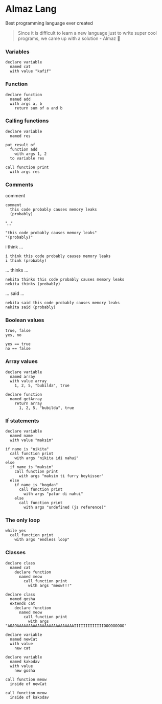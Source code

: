 # Almaz Lang
Best programming language ever created

> Since it is difficult to learn a new language just to write super cool programs, we came up with a solution - Almaz 💎

### Variables
```
declare variable
  named cat
  with value "kafif"
```

### Function
```
declare function
  named add
  with args a, b
    return sum of a and b
```

### Calling functions
```
declare variable
  named res

put result of
  function add
    with args 1, 2
  to variable res

call function print
  with args res
```

### Comments
comment
```
comment
  this code probably causes memory leaks
  (probably)
```
"..."
```
"this code probably causes memory leaks"
"(probably)"
```
i think ...
```
i think this code probably causes memory leaks
i think (probably)
```
... thinks ...
```
nekita thinks this code probably causes memory leaks
nekita thinks (probably)
```
... said ...
```
nekita said this code probably causes memory leaks
nekita said (probably)
```
### Boolean values
```
true, false
yes, no

yes == true
no == false
```
### Array values
```
declare variable
  named array
  with value array
    1, 2, 5, "bubilda", true

declare function
  named getArray
    return array
      1, 2, 5, "bubilda", true
```
### If statements
```
declare variable
  named name
  with value "maksim"

if name is "nikita"
  call function print
    with args "nikita idi nahui"
else
  if name is "maksim"
    call function print
      with args "maksim ti furry boykisser"
  else
    if name is "bogdan"
      call function print
        with args "patur di nahui"
    else
      call function print
        with args "undefined (js reference)"
```
### The only loop
```
while yes
  call function print
    with args "endless loop"
```
### Classes
```
declare class
  named cat
    declare function
      named meow
        call function print
          with args "meow!!!"

declare class
  named gosha
  extends cat
    declare function
      named meow
        call function print
          with args "AOAOAAAAAAAAAAAAAAAAAAAAAAAAAIIIIIIIIIIIIIOOOOOOOOO"

declare variable
  named newCat
  with value
    new cat

declare variable
  named kakodav
  with value
    new gosha

call function meow
  inside of newCat

call function meow
  inside of kakodav
```
